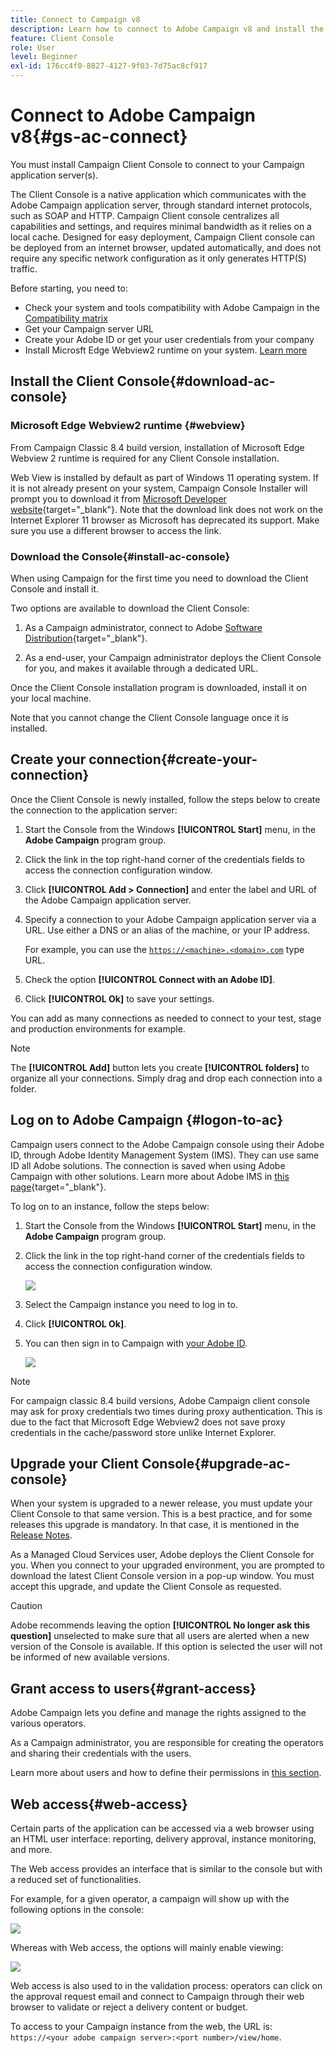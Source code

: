 ```yaml
---
title: Connect to Campaign v8
description: Learn how to connect to Adobe Campaign v8 and install the console on your machine for easier access. 
feature: Client Console
role: User
level: Beginner
exl-id: 176cc4f0-8827-4127-9f03-7d75ac8cf917
---
```

# Connect to Adobe Campaign v8{#gs-ac-connect}

You must install Campaign Client Console to connect to your Campaign application server(s). 

The Client Console is a native application which communicates with the Adobe Campaign application server, through standard internet protocols, such as SOAP and HTTP. Campaign Client console centralizes all capabilities and settings, and requires minimal bandwidth as it relies on a local cache. Designed for easy deployment, Campaign Client console can be deployed from an internet browser, updated automatically, and does not require any specific network configuration as it only generates HTTP(S) traffic. 

Before starting, you need to:

* Check your system and tools compatibility with Adobe Campaign in the [Compatibility matrix](compatibility-matrix.md)
* Get your Campaign server URL 
* Create your Adobe ID or get your user credentials from your company
* Install Microsft Edge Webview2 runtime on your system. [Learn more](#webview)

## Install the Client Console{#download-ac-console}

### Microsoft Edge Webview2 runtime {#webview}

From Campaign Classic 8.4 build version, installation of Microsoft Edge Webview 2 runtime is required for any Client Console installation.

Web View is installed by default as part of Windows 11 operating system. If it is not already present on your system, Campaign Console Installer will prompt you to download it from [Microsoft Developer website](http://www.adobe.com/go/acc-ms-webview2-runtime-download){target="_blank"}. Note that the download link does not work on the Internet Explorer 11 browser as Microsoft has deprecated its support. Make sure you use a different browser to access the link.

### Download the Console{#install-ac-console}

When using Campaign for the first time you need to download the Client Console and install it. 

Two options are available to download the Client Console:

1. As a Campaign administrator, connect to Adobe [Software Distribution](https://experience.adobe.com/#/downloads/content/software-distribution/en/campaign.html){target="_blank"}.

1. As a end-user, your Campaign administrator deploys the Client Console for you, and makes it available through a dedicated URL.

Once the Client Console installation program is downloaded, install it on your local machine.

Note that you cannot change the Client Console language once it is installed.

## Create your connection{#create-your-connection}

Once the Client Console is newly installed, follow the steps below to create the connection to the application server:

1. Start the Console from the Windows **[!UICONTROL Start]** menu, in the **Adobe Campaign** program group.

1. Click the link in the top right-hand corner of the credentials fields to access the connection configuration window.

1. Click **[!UICONTROL Add > Connection]** and enter the label and URL of the Adobe Campaign application server.

1. Specify a connection to your Adobe Campaign application server via a URL. Use either a DNS or an alias of the machine, or your IP address.

   For example, you can use the [`https://<machine>.<domain>.com`](https://myserver.adobe.com) type URL.

1. Check the option **[!UICONTROL Connect with an Adobe ID]**.

1. Click **[!UICONTROL Ok]** to save your settings.

You can add as many connections as needed to connect to your test, stage and production environments for example.

>[!NOTE]
>
>The **[!UICONTROL Add]** button lets you create **[!UICONTROL folders]** to organize all your connections. Simply drag and drop each connection into a folder.

## Log on to Adobe Campaign {#logon-to-ac}

Campaign users connect to the Adobe Campaign console using their Adobe ID, through Adobe Identity Management System (IMS). They can use same ID all Adobe solutions. The connection is saved when using Adobe Campaign with other solutions. Learn more about Adobe IMS in [this page](https://helpx.adobe.com/enterprise/using/identity.html){target="_blank"}.

To log on to an instance, follow the steps below:

1. Start the Console from the Windows **[!UICONTROL Start]** menu, in the **Adobe Campaign** program group.

1. Click the link in the top right-hand corner of the credentials fields to access the connection configuration window.
   
   ![](assets/connectToCampaign.png) 

1. Select the Campaign instance you need to log in to.

1. Click **[!UICONTROL Ok]**.

1. You can then sign in to Campaign with [your Adobe ID](#connect-ims).

   ![](assets/adobeID.png) 

>[!NOTE]
>
>For campaign classic 8.4 build versions, Adobe Campaign client console may ask for proxy credentials two times during proxy authentication. This is due to the fact that Microsoft Edge Webview2 does not save proxy credentials in the cache/password store unlike Internet Explorer.

## Upgrade your Client Console{#upgrade-ac-console}

When your system is upgraded to a newer release, you must update your Client Console to that same version. This is a best practice, and for some releases this upgrade is mandatory. In that case, it is mentioned in the [Release Notes](release-notes.md).

As a Managed Cloud Services user, Adobe deploys the Client Console for you. When you connect to your upgraded environment, you are prompted to download the latest Client Console version in a pop-up window. You must accept this upgrade, and update the Client Console as requested.

>[!CAUTION]
>
>Adobe recommends leaving the option **[!UICONTROL No longer ask this question]** unselected to make sure that all users are alerted when a new version of the Console is available. If this option is selected the user will not be informed of new available versions.


## Grant access to users{#grant-access}

Adobe Campaign lets you define and manage the rights assigned to the various operators.

As a Campaign administrator, you are responsible for creating the operators and sharing their credentials with the users. 

Learn more about users and how to define their permissions in [this section](gs-permissions.md).


## Web access{#web-access}

Certain parts of the application can be accessed via a web browser using an HTML user interface: reporting, delivery approval, instance monitoring, and more. 

The Web access provides an interface that is similar to the console but with a reduced set of functionalities.

For example, for a given operator, a campaign will show up with the following options in the console:

![](assets/campaign-from-console.png)

Whereas with Web access, the options will mainly enable viewing:

![](assets/campaign-from-web.png)

Web access is also used to in the validation process: operators can click on the approval request email and connect to Campaign through their web browser to validate or reject a delivery content or budget.

To access to your Campaign instance from the web, the URL is:  `https://<your adobe campaign server>:<port number>/view/home`.
